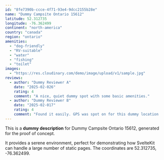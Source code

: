 ```yaml
---
id: "8fe7390b-ccce-4f71-93e4-9dcc2155b28e"
name: "Dummy Campsite Ontario 15612"
latitude: 52.312735
longitude: -76.362499
continent: "north-america"
country: "canada"
region: "ontario"
amenities:
  - "dog-friendly"
  - "RV-suitable"
  - "water"
  - "fishing"
  - "toilet"
images:
  - "https://res.cloudinary.com/demo/image/upload/v1/sample.jpg"
reviews:
  - author: "Dummy Reviewer A"
    date: "2025-02-026"
    rating: 4
    comment: "A nice, quiet dummy spot with some basic amenities."
  - author: "Dummy Reviewer B"
    date: "2025-02-017"
    rating: 4
    comment: "Found it easily. GPS was spot on for this dummy location."
---
```


This is a **dummy description** for Dummy Campsite Ontario 15612, generated for the proof of concept.

It provides a serene environment, perfect for demonstrating how SvelteKit can handle a large number of static pages. The coordinates are 52.312735, -76.362499.
